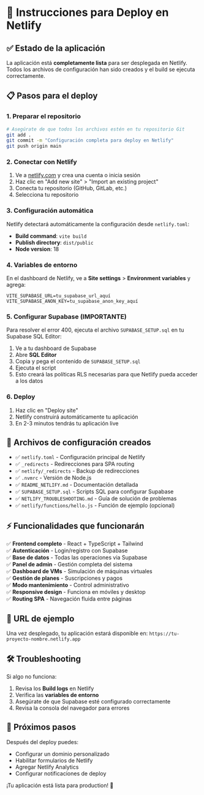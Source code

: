 # 🚀 Instrucciones para Deploy en Netlify

## ✅ Estado de la aplicación
La aplicación está **completamente lista** para ser desplegada en Netlify. Todos los archivos de configuración han sido creados y el build se ejecuta correctamente.

## 📋 Pasos para el deploy

### 1. Preparar el repositorio
```bash
# Asegúrate de que todos los archivos estén en tu repositorio Git
git add .
git commit -m "Configuración completa para deploy en Netlify"
git push origin main
```

### 2. Conectar con Netlify
1. Ve a [netlify.com](https://netlify.com) y crea una cuenta o inicia sesión
2. Haz clic en "Add new site" > "Import an existing project"
3. Conecta tu repositorio (GitHub, GitLab, etc.)
4. Selecciona tu repositorio

### 3. Configuración automática
Netlify detectará automáticamente la configuración desde `netlify.toml`:
- **Build command**: `vite build`
- **Publish directory**: `dist/public`
- **Node version**: 18

### 4. Variables de entorno
En el dashboard de Netlify, ve a **Site settings** > **Environment variables** y agrega:

```
VITE_SUPABASE_URL=tu_supabase_url_aquí
VITE_SUPABASE_ANON_KEY=tu_supabase_anon_key_aquí
```

### 5. Configurar Supabase (IMPORTANTE)
Para resolver el error 400, ejecuta el archivo `SUPABASE_SETUP.sql` en tu Supabase SQL Editor:

1. Ve a tu dashboard de Supabase
2. Abre **SQL Editor**
3. Copia y pega el contenido de `SUPABASE_SETUP.sql`
4. Ejecuta el script
5. Esto creará las políticas RLS necesarias para que Netlify pueda acceder a los datos

### 6. Deploy
1. Haz clic en "Deploy site"
2. Netlify construirá automáticamente tu aplicación
3. En 2-3 minutos tendrás tu aplicación live

## 🔧 Archivos de configuración creados

- ✅ `netlify.toml` - Configuración principal de Netlify
- ✅ `_redirects` - Redirecciones para SPA routing
- ✅ `netlify/_redirects` - Backup de redirecciones
- ✅ `.nvmrc` - Versión de Node.js
- ✅ `README_NETLIFY.md` - Documentación detallada
- ✅ `SUPABASE_SETUP.sql` - Scripts SQL para configurar Supabase
- ✅ `NETLIFY_TROUBLESHOOTING.md` - Guía de solución de problemas
- ✅ `netlify/functions/hello.js` - Función de ejemplo (opcional)

## ⚡ Funcionalidades que funcionarán

✅ **Frontend completo** - React + TypeScript + Tailwind  
✅ **Autenticación** - Login/registro con Supabase  
✅ **Base de datos** - Todas las operaciones via Supabase  
✅ **Panel de admin** - Gestión completa del sistema  
✅ **Dashboard de VMs** - Simulación de máquinas virtuales  
✅ **Gestión de planes** - Suscripciones y pagos  
✅ **Modo mantenimiento** - Control administrativo  
✅ **Responsive design** - Funciona en móviles y desktop  
✅ **Routing SPA** - Navegación fluida entre páginas  

## 🎯 URL de ejemplo
Una vez desplegado, tu aplicación estará disponible en:
`https://tu-proyecto-nombre.netlify.app`

## 🛠️ Troubleshooting
Si algo no funciona:
1. Revisa los **Build logs** en Netlify
2. Verifica las **variables de entorno**
3. Asegúrate de que Supabase esté configurado correctamente
4. Revisa la consola del navegador para errores

## 📱 Próximos pasos
Después del deploy puedes:
- Configurar un dominio personalizado
- Habilitar formularios de Netlify
- Agregar Netlify Analytics
- Configurar notificaciones de deploy

¡Tu aplicación está lista para production! 🎉